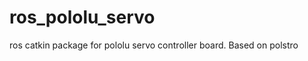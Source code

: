 ros_pololu_servo
================

ros catkin package for pololu servo controller board. Based on polstro 

